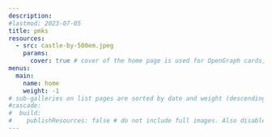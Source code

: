 ```yaml
---
description:
#lastmod: 2023-07-05
title: pmks
resources:
  - src: castle-by-500em.jpeg
    params:
      cover: true # cover of the home page is used for OpenGraph cards, etc.
menus:
  main:
    name: home
    weight: -1
# sub-galleries on list pages are sorted by date and weight (descending)
#cascade:
#  build:
#    publishResources: false # do not include full images. Also disable download
---
```

